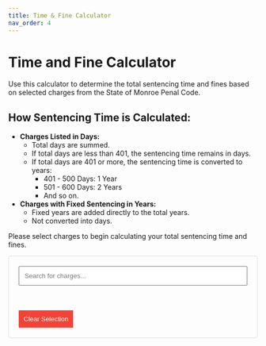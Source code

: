```yaml
---
title: Time & Fine Calculator
nav_order: 4
---
```


# Time and Fine Calculator

Use this calculator to determine the total sentencing time and fines based on selected charges from the State of Monroe Penal Code.

## How Sentencing Time is Calculated:

- **Charges Listed in Days:**
  - Total days are summed.
  - If total days are less than 401, the sentencing time remains in days.
  - If total days are 401 or more, the sentencing time is converted to years:
    - 401 - 500 Days: 1 Year
    - 501 - 600 Days: 2 Years
    - And so on.
- **Charges with Fixed Sentencing in Years:**
  - Fixed years are added directly to the total years.
  - Not converted into days.

Please select charges to begin calculating your total sentencing time and fines.

<div id="calculator">
  <div class="dropdown">
    <input type="text" id="search" placeholder="Search for charges...">
    <div id="dropdown-content"></div>
  </div>
  <div id="selectedCharges"></div>
  <div id="totalSentence"></div>
  <div id="totalFine"></div>
  <button id="clearButton">Clear Selection</button>
</div>

<script>
const penalCode = [
  { code: "P.C. 1101", name: "Capital Murder", maxTime: "HUT", maxFine: "N/A", timeUnit: "years" },
  { code: "P.C. 1102", name: "Cannibalism", maxTime: "HUT", maxFine: "N/A", timeUnit: "years" },
  { code: "P.C. 1103", name: "Mayhem", maxTime: 3, maxFine: 300, timeUnit: "years" },
  { code: "P.C. 1104", name: "Insurrection", maxTime: 7, maxFine: 300, timeUnit: "years" },
  { code: "P.C. 1105", name: "Torture", maxTime: 3, maxFine: 0, timeUnit: "years" },
  { code: "P.C. 2101", name: "1st Degree Murder", maxTime: "HUT", maxFine: 0, timeUnit: "years" },
  { code: "P.C. 2102", name: "Attempted 1st Degree Murder", maxTime: 1, maxFine: 200, timeUnit: "years" },
  { code: "P.C. 2103", name: "Vandalism of a Native Site", maxTime: 120, maxFine: 250, timeUnit: "days" },
  { code: "P.C. 2104", name: "Unlawful Escape", maxTime: 1, maxFine: 200, timeUnit: "years" },
  { code: "P.C. 2105", name: "Corruption", maxTime: "HUT", maxFine: 0, timeUnit: "years" },
  { code: "P.C. 2106", name: "Bank Robbery", maxTime: 300, maxFine: 125, timeUnit: "days" },
  { code: "P.C. 2107", name: "Poss. of Explosive Weapons", maxTime: 120, maxFine: 80, timeUnit: "days" },
  { code: "P.C. 2201", name: "2nd Degree Murder", maxTime: 5, maxFine: 0, timeUnit: "years" },
  { code: "P.C. 2202", name: "Manslaughter", maxTime: 1, maxFine: 100, timeUnit: "years" },
  { code: "P.C. 2203", name: "Failure to Appear", maxTime: "HUT", maxFine: 0, timeUnit: "years" },
  { code: "P.C. 2204", name: "Unsanctioned Dueling", maxTime: 1, maxFine: 150, timeUnit: "years" },
  { code: "P.C. 2205", name: "Aggravated Battery", maxTime: 180, maxFine: 80, timeUnit: "days" },
  { code: "P.C. 2206", name: "Kidnapping or False Imprisonment", maxTime: 120, maxFine: 100, timeUnit: "days" },
  { code: "P.C. 2207", name: "Extortion", maxTime: 60, maxFine: 80, timeUnit: "days" },
  { code: "P.C. 2301", name: "Arson", maxTime: 300, maxFine: 150, timeUnit: "days" },
  { code: "P.C. 2302", name: "Grand Theft", maxTime: 60, maxFine: 200, timeUnit: "days" },
  { code: "P.C. 2303", name: "Fraud", maxTime: 60, maxFine: 60, timeUnit: "days" },
  { code: "P.C. 2304", name: "Obstruction of Justice", maxTime: 60, maxFine: 50, timeUnit: "days" },
  { code: "P.C. 2305", name: "Business Robbery", maxTime: 100, maxFine: 70, timeUnit: "days" },
  { code: "P.C. 2306", name: "Perjury", maxTime: 1, maxFine: 0, timeUnit: "years" },
  { code: "P.C. 2307", name: "Negligence of Duty", maxTime: 1, maxFine: 0, timeUnit: "years" },
  { code: "P.C. 2308", name: "Manufacturing Illegal Goods and Weapons", maxTime: 1, maxFine: 250, timeUnit: "years" },
  { code: "P.C. 2309", name: "Smuggling or Distribution of Illegal Items", maxTime: 60, maxFine: 100, timeUnit: "days" },
  { code: "P.C. 2310", name: "Handling Stolen Goods", maxTime: 60, maxFine: 70, timeUnit: "days" },
  { code: "P.C. 2311", name: "Illegal Manufacturing of Marijuana", maxTime: 120, maxFine: 150, timeUnit: "days" },
  { code: "P.C. 2312", name: "Robbery", maxTime: 60, maxFine: 50, timeUnit: "days" },
  { code: "P.C. 3101", name: "Battery", maxTime: 30, maxFine: 20, timeUnit: "days" },
  { code: "P.C. 3102", name: "Criminal Threats", maxTime: 20, maxFine: 10, timeUnit: "days" },
  { code: "P.C. 3103", name: "False Impersonation", maxTime: 60, maxFine: 50, timeUnit: "days" },
  { code: "P.C. 3104", name: "False Report of a Crime", maxTime: 120, maxFine: 80, timeUnit: "days" },
  { code: "P.C. 3105", name: "Evading a Law Enforcement Officer", maxTime: 30, maxFine: 40, timeUnit: "days" },
  { code: "P.C. 3106", name: "Forgery", maxTime: 60, maxFine: 100, timeUnit: "days" },
  { code: "P.C. 3107", name: "Predatory Lending", maxTime: 60, maxFine: 150, timeUnit: "days" },
  { code: "P.C. 3108", name: "Bribery", maxTime: 60, maxFine: 60, timeUnit: "days" },
  { code: "P.C. 3109", name: "Blackmail", maxTime: 120, maxFine: 80, timeUnit: "days" },
  { code: "P.C. 3110", name: "Resisting Arrest", maxTime: 40, maxFine: 40, timeUnit: "days" },
  { code: "P.C. 3111", name: "Contempt of Court", maxTime: "HUT", maxFine: 0, timeUnit: "days" },
  { code: "P.C. 3201", name: "Poss. of Illegal Contraband/Weapons", maxTime: 30, maxFine: 30, timeUnit: "days" },
  { code: "P.C. 3202", name: "Destruction of Stabled Property", maxTime: 30, maxFine: 30, timeUnit: "days" },
  { code: "P.C. 3203", name: "Destruction of Livestock", maxTime: 120, maxFine: 100, timeUnit: "days" },
  { code: "P.C. 3204", name: "Graveyard Vandalism, Disinterment, or Desecration of a Body", maxTime: 30, maxFine: 40, timeUnit: "days" },
  { code: "P.C. 3205", name: "Failure to Obey a Lawful Order", maxTime: 30, maxFine: 0, timeUnit: "days" },
  { code: "P.C. 3206", name: "Vigilantism", maxTime: 60, maxFine: 0, timeUnit: "days" },
  { code: "P.C. 3207", name: "Petty Theft", maxTime: 30, maxFine: 20, timeUnit: "days" },
  { code: "P.C. 3208", name: "Horse Theft", maxTime: 50, maxFine: 25, timeUnit: "days" },
  { code: "P.C. 3301", name: "Failure to Pay a Fine", maxTime: 0, maxFine: 0, timeUnit: "days" },
  { code: "P.C. 3302", name: "Failure to Identify", maxTime: 0, maxFine: 20, timeUnit: "days" },
  { code: "P.C. 3303", name: "Disturbing the Peace", maxTime: 30, maxFine: 10, timeUnit: "days" },
  { code: "P.C. 3304", name: "Vandalism", maxTime: 30, maxFine: 30, timeUnit: "days" },
  { code: "P.C. 3305", name: "Poaching", maxTime: 30, maxFine: 20, timeUnit: "days" },
  { code: "P.C. 3306", name: "Trespassing", maxTime: 20, maxFine: 20, timeUnit: "days" },
  { code: "P.C. 4101", name: "Excessive Speeds", maxTime: 0, maxFine: 10, timeUnit: "days" },
  { code: "P.C. 4102", name: "Brandishing a Weapon", maxTime: 0, maxFine: 10, timeUnit: "days" },
  { code: "P.C. 4103", name: "Covering the Face", maxTime: 0, maxFine: 10, timeUnit: "days" }
];

const penalCodeModifiers = [
  { code: "P.C. 5101", name: "Aiding and Abetting", timeModifier: 0.5, fineModifier: 0 },
  { code: "P.C. 5102", name: "Public Servants Enhancement", additionalTime: 60, timeUnit: "days" },
  { code: "P.C. 5103", name: "Threat to Society", additionalTime: 3, timeUnit: "years" },
  { code: "P.C. 5104", name: "Habitual Offender", additionalTime: 100, timeUnit: "days" },
  { code: "P.C. 5105", name: "Public Nuisance Offender", additionalTime: 60, timeUnit: "days" }
];  

let selectedCharges = [];

function populateDropdown() {
  const dropdownContent = document.getElementById('dropdown-content');
  dropdownContent.innerHTML = '';
  penalCode.forEach(charge => {
    const option = document.createElement('div');
    option.className = 'dropdown-item';
    option.innerHTML = `${charge.code} - ${charge.name}`;
    option.onclick = () => addCharge(charge);
    dropdownContent.appendChild(option);
  });
}

function filterCharges() {
  const searchTerm = document.getElementById('search').value.toLowerCase();
  const dropdownContent = document.getElementById('dropdown-content');
  dropdownContent.innerHTML = '';
  penalCode.filter(charge => 
    charge.code.toLowerCase().includes(searchTerm) || 
    charge.name.toLowerCase().includes(searchTerm)
  ).forEach(charge => {
    const option = document.createElement('div');
    option.className = 'dropdown-item';
    option.innerHTML = `${charge.code} - ${charge.name}`;
    option.onclick = () => addCharge(charge);
    dropdownContent.appendChild(option);
  });
}

function addCharge(charge) {
  selectedCharges.push(charge);
  updateSelectedCharges();
  calculateTotal();
  document.getElementById('search').value = '';
  filterCharges();
}

function updateSelectedCharges() {
  const selectedDiv = document.getElementById('selectedCharges');
  selectedDiv.innerHTML = '<h3>Selected Charges:</h3>';
  selectedCharges.forEach(charge => {
    const chargeDiv = document.createElement('div');
    chargeDiv.innerHTML = `${charge.code} - ${charge.name} (${charge.maxTime} ${charge.timeUnit}, $${charge.maxFine})`;
    selectedDiv.appendChild(chargeDiv);
  });
}

function calculateTotal() {
  let totalDays = 0;
  let totalYears = 0;
  let totalFine = 0;

  selectedCharges.forEach(charge => {
    if (charge.timeUnit === 'days') {
      totalDays += parseInt(charge.maxTime) || 0;
    } else if (charge.timeUnit === 'years') {
      if (charge.maxTime !== 'HUT') {
        totalYears += parseInt(charge.maxTime) || 0;
      }
    }
    totalFine += parseInt(charge.maxFine) || 0;
  });

  // Convert days to years if necessary
  if (totalDays >= 401) {
    totalYears += Math.floor((totalDays - 301) / 100);
    totalDays = totalDays % 100;
  }

  // Display results
  const sentenceDiv = document.getElementById('totalSentence');
  sentenceDiv.innerHTML = `Total Time: ${totalYears > 0 ? totalYears + ' Years' : ''} ${totalDays > 0 ? totalDays + ' Days' : ''}`.trim();
  if (selectedCharges.some(charge => charge.maxTime === 'HUT')) {
    sentenceDiv.innerHTML += ' (HUT)';
  }
  
  const fineDiv = document.getElementById('totalFine');
  fineDiv.innerHTML = `Total Fine: $${totalFine}`;
}

function clearSelection() {
  selectedCharges = [];
  updateSelectedCharges();
  calculateTotal();
  document.getElementById('search').value = '';
  filterCharges();
}

// Event listeners
document.getElementById('search').addEventListener('input', filterCharges);
document.getElementById('clearButton').addEventListener('click', clearSelection);

// Initialize the dropdown
populateDropdown();
</script>

<style>
#calculator {
  max-width: 600px;
  margin: 0 auto;
  padding: 20px;
  border: 1px solid #ddd;
  border-radius: 5px;
}

.dropdown {
  position: relative;
  display: inline-block;
  width: 100%;
}

#search {
  width: 100%;
  padding: 10px;
  margin-bottom: 10px;
}

#dropdown-content {
  display: none;
  position: absolute;
  background-color: #f9f9f9;
  min-width: 100%;
  box-shadow: 0px 8px 16px 0px rgba(0,0,0,0.2);
  z-index: 1;
  max-height: 200px;
  overflow-y: auto;
}

.dropdown-item {
  padding: 12px 16px;
  text-decoration: none;
  display: block;
  cursor: pointer;
}

.dropdown-item:hover {
  background-color: #f1f1f1;
}

#search:focus + #dropdown-content {
  display: block;
}

#selectedCharges, #totalSentence, #totalFine {
  margin-top: 20px;
}

#clearButton {
  margin-top: 20px;
  padding: 10px;
  background-color: #f44336;
  color: white;
  border: none;
  cursor: pointer;
}

#clearButton:hover {
  background-color: #d32f2f;
}
</style>

